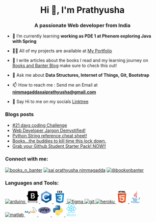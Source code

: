 <h1 align="center">Hi 👋, I'm Prathyusha</h1>
<h3 align="center">A passionate Web developer from India</h3>

- 🌱 I’m currently learning **working as PDE 1 at Phenom exploring Java with Spring**

- 👨‍💻 All of my projects are available at [My Portfolio](https://prathyusha-nimmagadda.netlify.app/)

- 📝 I write articles about the books I read and my learning journey on [Books and Banter Blog](https://www.prathyusha.tech) make sure to check this out!

- 💬 Ask me about **Data Structures, Internet of Things, Git, Bootstrap**

- 📫 How to reach me : Send me an Email at **nimmagaddasaiprathyusha@gmail.com**

- 👋 Say Hi to me on my socials [Linktree](https://linktr.ee/Prathyusha2000)

### Blogs posts
<!-- BLOG-POST-LIST:START -->
- [#21 days coding Challenge](https://booksnbanter.medium.com/21-days-coding-challenge-f91287591e4f?source=rss-dda007776465------2)
- [Web Developer Jargon Demystified!](https://booksnbanter.medium.com/web-developer-jargon-demystified-e9b8257eb1b0?source=rss-dda007776465------2)
- [Python String reference cheat sheet!](https://booksnbanter.medium.com/python-string-reference-cheat-sheet-57e1389f8e05?source=rss-dda007776465------2)
- [Books…the buddies to kill time this lock down.](https://booksnbanter.medium.com/books-the-buddies-to-kill-time-this-lock-down-e87a33cdf048?source=rss-dda007776465------2)
- [Grab your Github Student Starter Pack! NOW!!](https://booksnbanter.medium.com/grab-your-github-student-starter-pack-now-faff63c7fa6c?source=rss-dda007776465------2)
<!-- BLOG-POST-LIST:END -->

<h3 align="left">Connect with me:</h3>
<p align="left">
<a href="https://twitter.com/books_n_banter" target="blank"><img align="center" src="https://cdn.jsdelivr.net/npm/simple-icons@3.0.1/icons/twitter.svg" alt="books_n_banter" height="30" width="40" /></a>
<a href="https://www.linkedin.com/in/sai-prathyusha/" target="blank"><img align="center" src="https://cdn.jsdelivr.net/npm/simple-icons@3.0.1/icons/linkedin.svg" alt="sai prathyusha nimmagadda" height="30" width="40" /></a>
<a href="https://medium.com/@booksnbanter" target="blank"><img align="center" src="https://cdn.jsdelivr.net/npm/simple-icons@3.0.1/icons/medium.svg" alt="@booksnbanter" height="30" width="40" /></a>
</p>

<h3 align="left">Languages and Tools:</h3>
<p align="left"> <a href="https://www.arduino.cc/" target="_blank"> <img src="https://cdn.worldvectorlogo.com/logos/arduino-1.svg" alt="arduino" width="40" height="40"/> </a> <a href="https://getbootstrap.com" target="_blank"> <img src="https://raw.githubusercontent.com/devicons/devicon/master/icons/bootstrap/bootstrap-plain-wordmark.svg" alt="bootstrap" width="40" height="40"/> </a> <a href="https://www.cprogramming.com/" target="_blank"> <img src="https://raw.githubusercontent.com/devicons/devicon/master/icons/c/c-original.svg" alt="c" width="40" height="40"/> </a> <a href="https://www.w3schools.com/css/" target="_blank"> <img src="https://raw.githubusercontent.com/devicons/devicon/master/icons/css3/css3-original-wordmark.svg" alt="css3" width="40" height="40"/> </a> <a href="https://www.figma.com/" target="_blank"> <img src="https://www.vectorlogo.zone/logos/figma/figma-icon.svg" alt="figma" width="40" height="40"/> </a> <a href="https://git-scm.com/" target="_blank"> <img src="https://www.vectorlogo.zone/logos/git-scm/git-scm-icon.svg" alt="git" width="40" height="40"/> </a> <a href="https://heroku.com" target="_blank"> <img src="https://www.vectorlogo.zone/logos/heroku/heroku-icon.svg" alt="heroku" width="40" height="40"/> </a> <a href="https://www.w3.org/html/" target="_blank"> <img src="https://raw.githubusercontent.com/devicons/devicon/master/icons/html5/html5-original-wordmark.svg" alt="html5" width="40" height="40"/> </a> <a href="https://www.java.com" target="_blank"> <img src="https://raw.githubusercontent.com/devicons/devicon/master/icons/java/java-original.svg" alt="java" width="40" height="40"/> </a> <a href="https://www.mathworks.com/" target="_blank"> <img src="https://raw.githubusercontent.com/simple-icons/simple-icons/master/icons/mathworks.svg" alt="matlab" width="40" height="40"/> </a> <a href="https://www.mysql.com/" target="_blank"> <img src="https://raw.githubusercontent.com/devicons/devicon/master/icons/mysql/mysql-original-wordmark.svg" alt="mysql" width="40" height="40"/> </a> <a href="https://www.php.net" target="_blank"> <img src="https://raw.githubusercontent.com/devicons/devicon/master/icons/php/php-original.svg" alt="php" width="40" height="40"/> </a> <a href="https://www.python.org" target="_blank"> <img src="https://raw.githubusercontent.com/devicons/devicon/master/icons/python/python-original.svg" alt="python" width="40" height="40"/> </a> <a href="https://reactjs.org/" target="_blank"> <img src="https://raw.githubusercontent.com/devicons/devicon/master/icons/react/react-original-wordmark.svg" alt="react" width="40" height="40"/> </a> </p>
